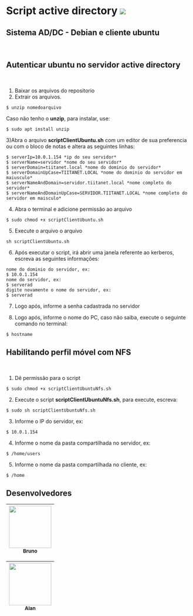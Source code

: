 # Script active directory <img src="https://img.shields.io/static/v1?label=activedirectory&message=samba4&color=blue&style=for-the-badge"/>

<h2> Sistema AD/DC - Debian e cliente ubuntu</h2><br>

<h2>Autenticar ubuntu no servidor active directory</h2><br />

1) Baixar os arquivos do repositorio
2) Extrair os arquivos.
```
$ unzip nomedoarquivo
```
Caso não tenho o **unzip**, para instalar, use: 
```
$ sudo apt install unzip
```
3)Abra o arquivo **scriptClientUbuntu.sh** com um editor de sua preferencia ou com o bloco de notas e altera as seguintes linhas:
```
$ serverIp=10.0.1.154 *ip do seu servidor*
$ serverName=servidor *nome do seu servidor*
$ serverDomain=tiitanet.local *nome do dominio do servidor*
$ serverDomainUpCase=TIITANET.LOCAL *nome do dominio do servidor em maiusculo*
$ serverNameAndDomain=servidor.tiitanet.local *nome completo do servidor*
$ serverNameAndDomainUpCase=SERVIDOR.TIITANET.LOCAL *nome completo do servidor em maisculo*
``` 
4) Abra o terminal e adicione permissão ao arquivo
```
$ sudo chmod +x scriptClientUbuntu.sh
```
5) Execute o arquivo o arquivo
```
sh scriptClientUbuntu.sh
```
6) Após executar o script, irá abrir uma janela referente ao kerberos, escreva as seguintes informações:
```
nome do dominio do servidor, ex:
$ 10.0.1.154
nome do servidor, ex:
$ serverad
digite novamente o nome do servidor, ex:
$ serverad
```
7) Logo após, informe a senha cadastrada no servidor

8) Logo após, informe o nome do PC, caso não saiba, execute o seguinte comando no terminal:
```
$ hostname
```

<h2>Habilitando perfil móvel com NFS</h2><br />

1) Dê permissão para o script

```
$ sudo chmod +x scriptClientUbuntuNfs.sh
```
2) Execute o script **scriptClientUbuntuNfs.sh**, para execute, escreva:

```
$ sudo sh scriptClientUbuntuNfs.sh
```

3) Informe o IP do servidor, ex:
```
$ 10.0.1.154
```
4) Informe o nome da pasta compartilhada no servidor, ex:
```
$ /home/users
```
5) Informe o nome da pasta compartilhada no cliente, ex:
```
$ /home
```

<h2> Desenvolvedores</h2>

[<img src="https://github.com/bruno977.png"  width=115 > <br> <sub> Bruno </sub>](https://github.com/Bruno977) |
| :---: |

[<img src="https://github.com/alandioneiron.png"  width=115 > <br> <sub> Alan </sub>](https://github.com/alandioneiron) |
| :---: |
